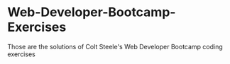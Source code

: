 # Web-Developer-Bootcamp-Exercises
Those are the solutions of Colt Steele's Web Developer Bootcamp coding exercises
